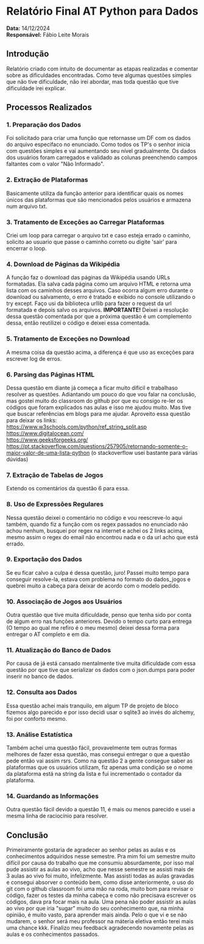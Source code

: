 # Relatório Final AT Python para Dados

**Data:** 14/12/2024<br/>
**Responsável:** Fábio Leite Morais

## Introdução
Relatório criado com intuito de documentar as etapas realizadas e comentar sobre as dificuldades encontradas. Como teve algumas questões simples que não tive dificuldade, não irei abordar, mas toda questão que tive dificuldade irei explicar.

## Processos Realizados
### 1. Preparação dos Dados
Foi solicitado para criar uma função que retornasse um DF com os dados do arquivo especifaco no enunciado. Como todos os TP's o senhor inicia com questões simples e vai aumentando seu nível gradualmente.
Os dados dos usuários foram carregados e validado as colunas preenchendo campos faltantes com o valor "Não Informado".


### 2. Extração de Plataformas
Basicamente utiliza da função anterior para identificar quais os nomes únicos das plataformas que são mencionados pelos usuários e armazena num arquivo txt.

### 3. Tratamento de Exceções ao Carregar Plataformas
Criei um loop para carregar o arquivo txt e caso esteja errado o caminho, solicito ao usuario que passe o caminho correto ou digite 'sair' para encerrar o loop.

### 4. Download de Páginas da Wikipédia
A função faz o download das páginas da Wikipédia usando URLs formatadas. Ela salva cada página como um arquivo HTML e retorna uma lista com os caminhos desses arquivos. Caso ocorra algum erro durante o download ou salvamento, o erro é tratado e exibido no console utilizando o try except. Faço usi da biblioteca urllib para fazer o request da url formatada e depois salvo os arquivos. **IMPORTANTE!** Deixei a resolução dessa questão comentada por que a próxima questão é um complemento dessa, então reutilizei o código e deixei essa comentada.

### 5. Tratamento de Exceções no Download
A mesma coisa da questão acima, a diferença é que uso as exceções para escrever log de erros.

### 6. Parsing das Páginas HTML
Dessa questão em diante já começa a ficar muito dificil e trabalhaso resolver as questões. Adiantando um pouco do que vou falar na conclusão, mas gostei muito do classroom do github por que eu consigo re-ler os códigos que foram explicados nas aulas e isso me ajudou muito. Mas tive que buscar referências em blogs para me ajudar. Aproveito essa questão para deixar os links:
https://www.w3schools.com/python/ref_string_split.asp<br/>
https://www.digitalocean.com/<br/>
https://www.geeksforgeeks.org/<br/>
https://pt.stackoverflow.com/questions/257905/retornando-somente-o-maior-valor-de-uma-lista-python (o stackoverflow usei bastante para várias dúvidas)

### 7. Extração de Tabelas de Jogos
Extendo os comentários da questão 6 para essa.

### 8. Uso de Expressões Regulares
Nessa questão deixei o comentário no código e vou reescreve-lo aqui também, quando fiz a função com os regex passados no enunciado não achou nenhum, busquei por regex na internet e achei os 2 links acima, mesmo assim o regex do email não encontrou nada e o da url acho que está errado.

### 9. Exportação dos Dados
Se eu ficar calvo a culpa é dessa questão, juro! Passei muito tempo para conseguir resolve-la, estava com problema no formato do dados_jogos e quebrei muito a cabeça para deixar de acordo com o modelo pedido.

### 10. Associação de Jogos aos Usuários
Outra questão que tive muita dificuldade, penso que tenha sido por conta de algum erro nas funções anteriores. Devido o tempo curto para entrega (O tempo ao qual me refiro é o meu mesmo) deixei dessa forma para entregar o AT completo e em dia.

### 11. Atualização do Banco de Dados
Por causa de já está cansado mentalmente tive muita dificuldade com essa questão por que tive que serializar os dados com o json.dumps para poder inserir no banco de dados.

### 12. Consulta aos Dados
Essa questão achei mais tranquilo, em algum TP de projeto de bloco fizemos algo parecido e por isso decidi usar o sqlite3 ao invés do alchemy, foi por conforto mesmo.

### 13. Análise Estatística
Também achei uma questão fácil, provavelmente tem outras formas melhores de fazer essa questão, mas consegui entregar o que a questão pede então vai assim rsrs. Como na questão 2 a gente consegue saber as plataformas que os usuários utilizam, fiz apenas uma condição se o nome da plataforma está na string da lista e fui incrementado o contador da plataforma.

### 14. Guardando as Informações
Outra questão fácil devido a questão 11, é mais ou menos parecido e usei a mesma linha de raciocínio para resolver.

## Conclusão

Primeiramente gostaria de agradecer ao senhor pelas as aulas e os conhecimentos adquiridos nesse semestre. Pra mim foi um semestre muito difícil por causa do trabalho que me consumiu absurdamente, por isso mal pude assistir as aulas ao vivo, acho que nesse semestre se assisti mais de 3 aulas ao vivo foi muito, infelizmente. Mas assisti todas as aulas gravadas e consegui absorver o conteúdo bem, como disse anteriormente, o uso do git com o github classroom foi uma mão na roda, muito bom para revisar o código, fazer os testes da minha cabeça e como não precisava escrever os códigos, dava pra focar mais na aula. Uma pena não poder assistir as aulas ao vivo por que iria "sugar" muito do seu conhecimento que, na minha opinião, é muito vasto, para aprender mais ainda. Pelo o que vi e se não mudarem, o senhor será meu professor na máteria eletiva então terei mais uma chance kkk. Finalizo meu feedback agradecendo novamente pelas as aulas e os conhecimentos passados.
